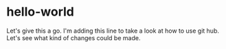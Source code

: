 # hello-world
Let's give this a go.
I'm adding this line to take a look at how to use git hub.
Let's see what kind of changes could be made.
